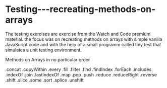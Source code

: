 # Testing---recreating-methods-on-arrays

The testing exercises are exercise from the Watch and Code premium material.
the focus was on recreating methods on arrays with simple vanilla JavaScript code and with the help of a small programm called tiny test that simulates a unit testing environment.



Methods on Arrays in no particular order

.concat
.copyWithin
.every
.fill
.filter
.find
.findIndex
.forEach
.includes
.indexOf
.join
.lastIndexOf
.map
.pop
.push
.reduce
.reduceRight
.reverse
.shift
.slice
.some
.sort
.splice
.unshift


